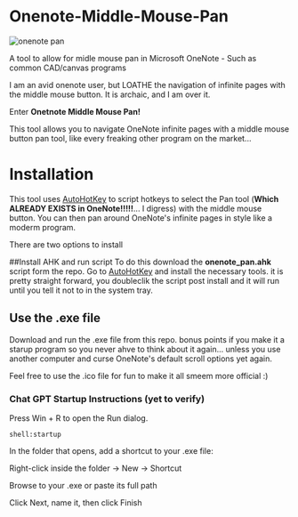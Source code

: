 # Onenote-Middle-Mouse-Pan

![onenote pan](https://github.com/user-attachments/assets/829dc4ec-5d43-42cd-ad9c-4e2053b3469c)


A tool to allow for midle mouse pan in Microsoft OneNote - Such as common CAD/canvas programs

I am an avid onenote user, but LOATHE the navigation of infinite pages with the middle mouse button. It is archaic, and I am over it.

Enter **Onetnote Middle Mouse Pan!**

This tool allows you to navigate OneNote infinite pages with a middle mouse button pan tool, like every freaking other program on the market...

# Installation
This tool uses [AutoHotKey](https://autohotkey.com/) to script hotkeys to select the Pan tool (**Which ALREADY EXISTS in OneNote!!!!!**... I digress) with the middle mouse button. You can then pan around OneNote's infinite pages in style like a moderm program.

There are two options to install

##Install AHK and run script
To do this download the **onenote_pan.ahk** script form the repo. Go to [AutoHotKey](https://autohotkey.com/) and install the necessary tools. it is pretty straight forward, you doubleclik the script post install and it will run until you tell it not to in the system tray. 

## Use the .exe file
Download and run the .exe file from this repo. bonus points if you make it a starup program so you never ahve to think about it again... unless you use another computer and curse OneNote's default scroll options yet again.

Feel free to use the .ico file for fun to make it all smeem more official :)

### Chat GPT Startup Instructions (yet to verify)

Press Win + R to open the Run dialog.

    shell:startup

In the folder that opens, add a shortcut to your .exe file:

Right-click inside the folder → New → Shortcut

Browse to your .exe or paste its full path

Click Next, name it, then click Finish

